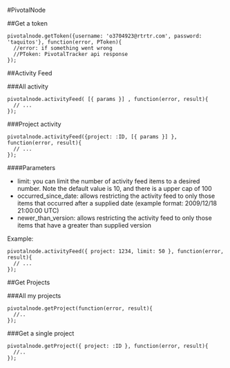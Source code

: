 #PivotalNode

##Get a token

    pivotalnode.getToken({username: 'o3704923@rtrtr.com', password: 'taquitos'}, function(error, PToken){
      //error: if something went wrong
      //PToken: PivotalTracker api response
    });

##Activity Feed

###All activity

    pivotalnode.activityFeed( [{ params }] , function(error, result){
      // ...
    });

###Project activity

    pivotalnode.activityFeed({project: :ID, [{ params }] }, function(error, result){
      // ...
    });

####Parameters 

- limit: you can limit the number of activity feed items to a desired number. Note the default value is 10, and there is a upper cap of 100
- occurred_since_date: allows restricting the activity feed to only those items that occurred after a supplied date (example format: 2009/12/18 21:00:00 UTC)
- newer_than_version: allows restricting the activity feed to only those items that have a greater than supplied version

Example:

    pivotalnode.activityFeed({ project: 1234, limit: 50 }, function(error, result){
      // ...
    });

##Get Projects

###All my projects

    pivotalnode.getProject(function(error, result){
      //..
    });
    
###Get a single project

    pivotalnode.getProject({ project: :ID }, function(error, result){
      //..
    });
